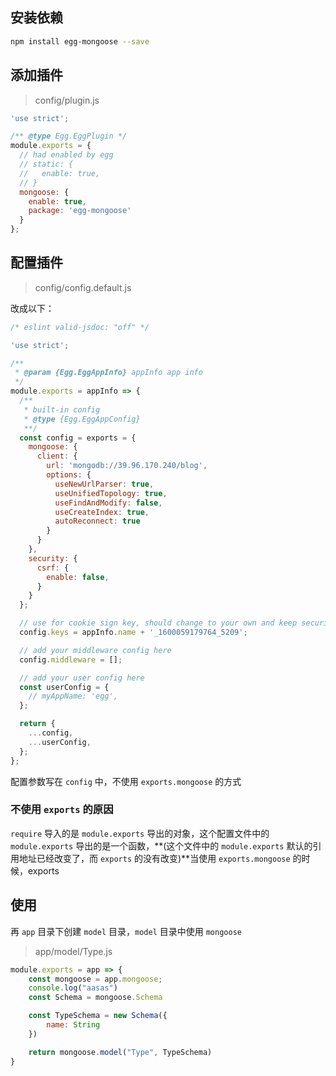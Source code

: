 ## 安装依赖

```bash
npm install egg-mongoose --save
```

## 添加插件

> config/plugin.js	

```js
'use strict';

/** @type Egg.EggPlugin */
module.exports = {
  // had enabled by egg
  // static: {
  //   enable: true,
  // }
  mongoose: {
    enable: true,
    package: 'egg-mongoose'
  }
};
```

## 配置插件

> config/config.default.js

改成以下：

```js
/* eslint valid-jsdoc: "off" */

'use strict';

/**
 * @param {Egg.EggAppInfo} appInfo app info
 */
module.exports = appInfo => {
  /**
   * built-in config
   * @type {Egg.EggAppConfig}
   **/
  const config = exports = {
    mongoose: {
      client: {
        url: 'mongodb://39.96.170.240/blog',
        options: {
          useNewUrlParser: true,
          useUnifiedTopology: true,
          useFindAndModify: false,
          useCreateIndex: true,
          autoReconnect: true
        }
      }
    },
    security: {
      csrf: {
        enable: false,
      }
    }
  };

  // use for cookie sign key, should change to your own and keep security
  config.keys = appInfo.name + '_1600059179764_5209';

  // add your middleware config here
  config.middleware = [];

  // add your user config here
  const userConfig = {
    // myAppName: 'egg',
  };

  return {
    ...config,
    ...userConfig,
  };
};

```

配置参数写在 `config` 中，不使用 `exports.mongoose` 的方式

### 不使用 `exports` 的原因

`require` 导入的是 `module.exports` 导出的对象，这个配置文件中的 `module.exports` 导出的是一个函数，**(这个文件中的 `module.exports` 默认的引用地址已经改变了，而 `exports` 的没有改变)**当使用 `exports.mongoose` 的时候，exports

## 使用

再 `app` 目录下创建 `model` 目录，`model` 目录中使用 `mongoose`

> app/model/Type.js

```js
module.exports = app => {
    const mongoose = app.mongoose;
    console.log("aasas")
    const Schema = mongoose.Schema

    const TypeSchema = new Schema({
        name: String
    })

    return mongoose.model("Type", TypeSchema)
}
```

